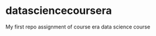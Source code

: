 datasciencecoursera
===================

My first repo assignment of course era data science course
